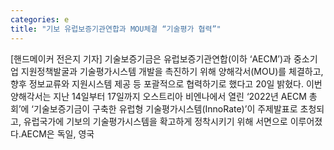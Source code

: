 ```yaml
---
categories: e
title: "기보 유럽보증기관연합과 MOU체결 “기술평가 협력”"
---
```

[핸드메이커 전은지 기자] 기술보증기금은 유럽보증기관연합(이하 ‘AECM’)과 중소기업 지원정책발굴과 기술평가시스템 개발을 촉진하기 위해 양해각서(MOU)를 체결하고, 향후 정보교류와 지원시스템 제공 등 포괄적으로 협력하기로 했다고 20일 밝혔다. 이번 양해각서는 지난 14일부터 17일까지 오스트리아 비엔나에서 열린 ‘2022년 AECM 총회’에 ‘기술보증기금이 구축한 유럽형 기술평가시스템(InnoRate)’이 주제발표로 초청되고, 유럽국가에 기보의 기술평가시스템을 확고하게 정착시키기 위해 서면으로 이루어졌다.AECM은 독일, 영국